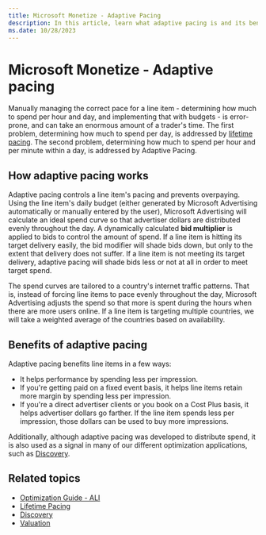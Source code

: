 ```yaml
---
title: Microsoft Monetize - Adaptive Pacing
description: In this article, learn what adaptive pacing is and its benefits.
ms.date: 10/28/2023
---
```


# Microsoft Monetize - Adaptive pacing

Manually managing the correct pace for a line item - determining how much to spend per hour and day, and implementing that with budgets - is error-prone, and can take an enormous amount of a trader's time. The first problem, determining how much to spend per day, is addressed by [lifetime pacing](lifetime-pacing.md). The second problem, determining how much to spend per hour and per minute within a day, is addressed by Adaptive Pacing.

## How adaptive pacing works

Adaptive pacing controls a line item's pacing and prevents overpaying. Using the line item's daily budget (either generated by Microsoft Advertising automatically or manually entered by the user), Microsoft Advertising will calculate an ideal spend curve so that advertiser dollars are distributed evenly throughout the day. A dynamically calculated **bid multiplier** is applied to bids to control the amount of spend. If a line item is hitting its target delivery easily, the bid modifier will shade bids down, but only to the extent that delivery does not suffer. If a line item is not meeting its target delivery, adaptive pacing will shade bids less or not at all in order to meet target spend.

The spend curves are tailored to a country's internet traffic patterns. That is, instead of forcing line items to pace evenly throughout the day, Microsoft Advertising adjusts the spend so that more is spent during the hours when there are more users online. If a line item is targeting multiple countries, we will take a weighted average of the countries based on availability.

## Benefits of adaptive pacing

Adaptive pacing benefits line items in a few ways:

- It helps performance by spending less per impression.
- If you're getting paid on a fixed event basis, it helps line items retain more margin by spending less per impression.
- If you're a direct advertiser clients or you book on a Cost Plus basis, it helps advertiser dollars go farther. If the line item spends less per impression, those dollars can be used to buy more impressions.

Additionally, although adaptive pacing was developed to distribute spend, it is also used as a signal in many of our different optimization applications, such as [Discovery](discovery.md).

## Related topics

- [Optimization Guide - ALI](optimization-guide-ali.md)
- [Lifetime Pacing](lifetime-pacing.md)
- [Discovery](discovery.md)
- [Valuation](valuation.md)
